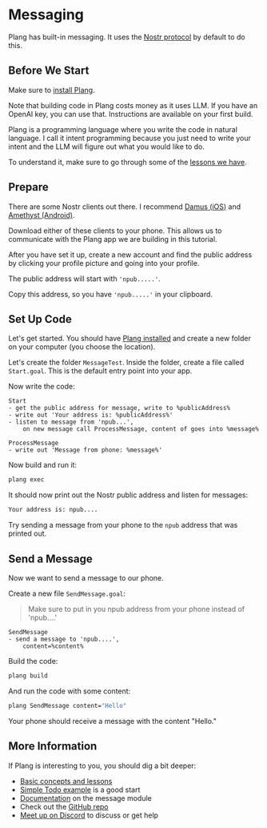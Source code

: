 # Messaging

Plang has built-in messaging. It uses the [Nostr protocol](https://nostr.com/) by default to do this.

## Before We Start

Make sure to [install Plang](https://github.com/PLangHQ/plang/blob/main/Documentation/Install.md).

Note that building code in Plang costs money as it uses LLM. If you have an OpenAI key, you can use that. Instructions are available on your first build.

Plang is a programming language where you write the code in natural language. I call it intent programming because you just need to write your intent and the LLM will figure out what you would like to do.

To understand it, make sure to go through some of the [lessons we have](https://github.com/PLangHQ/plang/blob/main/Documentation/blogs/Lesson%202.md).

## Prepare

There are some Nostr clients out there. I recommend [Damus (iOS)](https://apps.apple.com/us/app/damus/id1628663131) and [Amethyst (Android)](https://play.google.com/store/apps/details?id=com.vitorpamplona.amethyst&hl=en).

Download either of these clients to your phone. This allows us to communicate with the Plang app we are building in this tutorial.

After you have set it up, create a new account and find the public address by clicking your profile picture and going into your profile.

The public address will start with `'npub.....'`.

Copy this address, so you have `'npub.....'` in your clipboard.

## Set Up Code

Let's get started. You should have [Plang installed](https://github.com/PLangHQ/plang/blob/main/Documentation/Install.md) and create a new folder on your computer (you choose the location).

Let's create the folder `MessageTest`. Inside the folder, create a file called `Start.goal`. This is the default entry point into your app.

Now write the code:

```plang
Start
- get the public address for message, write to %publicAddress%
- write out 'Your address is: %publicAddress%'
- listen to message from 'npub...', 
    on new message call ProcessMessage, content of goes into %message%

ProcessMessage
- write out 'Message from phone: %message%'
```

Now build and run it:

```bash
plang exec
```

It should now print out the Nostr public address and listen for messages:

```bash
Your address is: npub....
```

Try sending a message from your phone to the `npub` address that was printed out.

## Send a Message

Now we want to send a message to our phone.

Create a new file `SendMessage.goal`:
> Make sure to put in you npub address from your phone instead of 'npub....'
```plang
SendMessage
- send a message to 'npub....',
    content=%content%
```

Build the code:

```bash
plang build
```

And run the code with some content:

```bash
plang SendMessage content="Hello"
```

Your phone should receive a message with the content "Hello."

## More Information

If Plang is interesting to you, you should dig a bit deeper:

* [Basic concepts and lessons](https://github.com/PLangHQ/plang/blob/main/Documentation/blogs/Lesson%202.md)
* [Simple Todo example](https://github.com/PLangHQ/plang/blob/main/Documentation/Todo_webservice.md) is a good start
* [Documentation](https://github.com/PLangHQ/plang/blob/main/Documentation/modules/PLang.Modules.MessageModule.md) on the message module
* Check out the [GitHub repo](https://github.com/PLangHQ/)
* [Meet up on Discord](https://discord.gg/A8kYUymsDD) to discuss or get help
